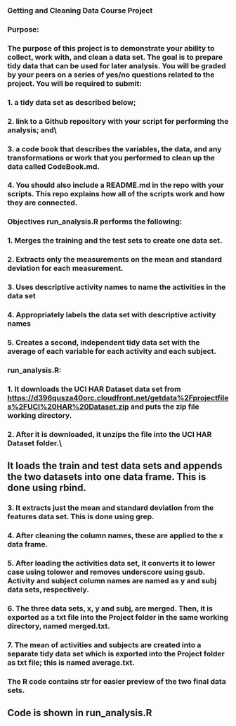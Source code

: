 ### Getting and Cleaning Data Course Project

### Purpose:

### The purpose of this project is to demonstrate your ability to collect, work with, and clean a data set. The goal is to prepare tidy data that can be used for later analysis. You will be graded by your peers on a series of yes/no questions related to the project. You will be required to submit:

### 1. a tidy data set as described below;
### 2. link to a Github repository with your script for performing the analysis; and\
###  3. a  code book that describes the variables, the data, and any transformations or work that you performed to clean up the data called CodeBook.md.
### 4. You should also include a README.md in the repo with your scripts. This repo explains how all of the scripts work and how they are connected.

### Objectives run_analysis.R performs the following:

### 1. Merges the training and the test sets to create one data set.
### 2. Extracts only the measurements on the mean and standard deviation for each measurement.
### 3. Uses descriptive activity names to name the activities in the data set
### 4. Appropriately labels the data set with descriptive activity names
### 5. Creates a second, independent tidy data set with the average of each variable for each activity and each subject.

### run_analysis.R:

### 1. It downloads the UCI HAR Dataset data set from https://d396qusza40orc.cloudfront.net/getdata%2Fprojectfiles%2FUCI%20HAR%20Dataset.zip and puts the zip file working directory. 

### 2. After it is downloaded, it unzips the file into the UCI HAR Dataset folder.\
## It loads the train and test data sets and appends the two datasets into one data frame. This is done using rbind.

### 3. It extracts just the mean and standard deviation from the features data set. This is done using grep.

### 4. After cleaning the column names, these are applied to the x data frame.

### 5. After loading the activities data set, it converts it to lower case using tolower and removes underscore using gsub. Activity and subject column names are named as y and subj data sets, respectively.

### 6. The three data sets, x, y and subj, are merged. Then, it is exported as a txt file into the Project folder in the same working directory, named merged.txt.

### 7. The mean of activities and subjects are created into a separate tidy data set which is exported into the Project folder as txt file; this is named average.txt.

### The R code contains str for easier preview of the two final data sets.


## Code is shown in run_analysis.R

